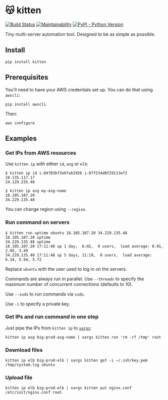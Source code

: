 # 😽 kitten

[![Build Status](https://travis-ci.org/hoffa/kitten.svg?branch=master)](https://travis-ci.org/hoffa/kitten) [![Maintainability](https://api.codeclimate.com/v1/badges/34e6b84000b2ab0e1bce/maintainability)](https://codeclimate.com/github/hoffa/kitten/maintainability) [![PyPI - Python Version](https://img.shields.io/pypi/pyversions/kitten.svg)](https://pypi.org/project/kitten)

Tiny multi-server automation tool. Designed to be as simple as possible.

## Install

```Shell
pip install kitten
```

## Prerequisites

You'll need to have your AWS credentials set up. You can do that using `awscli`:

```Shell
pip install awscli
```

Then:

```Shell
aws configure
```

## Examples

### Get IPs from AWS resources

Use `kitten ip` with either `id`, `asg` or `elb`:

```Shell
$ kitten ip id i-04703bf3e6fab1926 i-07f234d0f29113ef2
18.135.117.17
24.129.235.48
```

```Shell
$ kitten ip asg my-asg-name
18.105.107.20
34.229.135.48
```

You can change region using `--region`.

### Run command on servers

```Shell
$ kitten run uptime ubuntu 18.105.107.20 34.229.135.48
18.105.107.20 uptime
34.229.135.48 uptime
18.105.107.20 17:11:48 up 1 day,  6:02,  0 users,  load average: 0.91, 2.99, 3.49
34.229.135.48 17:11:48 up 5 days, 11:19,  0 users,  load average: 6.34, 5.94, 5.72
```

Replace `ubuntu` with the user used to log in on the servers.

Commands are always run in parallel. Use `--threads` to specify the maximum number of concurrent connections (defaults to 10).

Use `--sudo` to run commands via `sudo`.

Use `-i` to specify a private key.

### Get IPs and run command in one step

Just pipe the IPs from `kitten ip` to [`xargs`](http://man7.org/linux/man-pages/man1/xargs.1.html):

```Shell
kitten ip asg big-prod-asg-name | xargs kitten run 'rm -rf /tmp' root
```

### Download files

```Shell
kitten ip elb big-prod-elb | xargs kitten get -i ~/.ssh/key.pem /tmp/system.log ubuntu
```

### Upload file

```Shell
kitten ip elb big-prod-elb | xargs kitten put nginx.conf /etc/init/nginx.conf root
```
